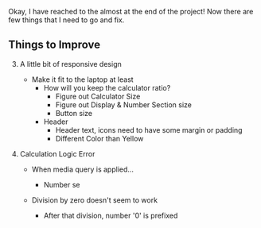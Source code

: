 Okay, I have reached to the almost at the end of the project!
Now there are few things that I need to go and fix.

## Things to Improve

<!-- 1. When number, operator, enter, deciaml whatever is being typed, it 
needs to show some effect to prove that they are actually being processed otherwise you won't really know when you click the operator or press the enter. -->

<!-- 2. When number is negative, or has a decimal value, text direction is reversed so it looks weird -->

3. A little bit of responsive design
    - Make it fit to the laptop at least
        - How will you keep the calculator ratio?
            - Figure out Calculator Size
            - Figure out Display & Number Section size
            - Button size
        - Header
            - Header text, icons need to have some margin
            or padding
            - Different Color than Yellow

4. Calculation Logic Error
    - When media query is applied...
        - Number se

    - Division by zero doesn't seem to work
        - After that division, number '0' is prefixed
